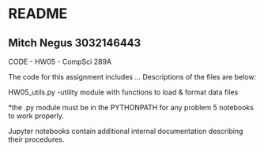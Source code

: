 README
==============================================================================================
Mitch Negus
3032146443
---------------------------------------------------------------------------------------------------------------------------------------------------------------------
CODE - HW05 - CompSci 289A

The code for this assignment includes ... Descriptions of the files are below:

HW05_utils.py					-utility module with functions to load & format data files 

*the .py module must be in the PYTHONPATH for any problem 5 notebooks to work properly.

Jupyter notebooks contain additional internal documentation describing their procedures.
